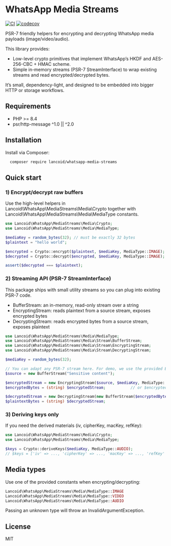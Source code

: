# WhatsApp Media Streams

[![CI](https://github.com/Lancoid/whatsapp-media-streams/workflows/CI/badge.svg)](https://github.com/Lancoid/whatsapp-media-streams/actions/workflows/ci.yml)
[![codecov](https://codecov.io/gh/Lancoid/whatsapp-media-streams/branch/main/graph/badge.svg)](https://codecov.io/gh/Lancoid/whatsapp-media-streams)

PSR-7 friendly helpers for encrypting and decrypting WhatsApp media payloads (image/video/audio). 

This library provides:
- Low-level crypto primitives that implement WhatsApp’s HKDF and AES-256-CBC + HMAC scheme.
- Simple in-memory streams (PSR-7 StreamInterface) to wrap existing streams and read encrypted/decrypted bytes.

It’s small, dependency-light, and designed to be embedded into bigger HTTP or storage workflows.

## Requirements
- PHP >= 8.4
- psr/http-message ^1.0 || ^2.0

## Installation
Install via Composer:

```bash
  composer require lancoid/whatsapp-media-streams
```

## Quick start

### 1) Encrypt/decrypt raw buffers
Use the high-level helpers in Lancoid\WhatsApp\MediaStreams\Media\Crypto together with Lancoid\WhatsApp\MediaStreams\Media\MediaType constants.

```php
use Lancoid\WhatsApp\MediaStreams\Media\Crypto;
use Lancoid\WhatsApp\MediaStreams\Media\MediaType;

$mediaKey = random_bytes(32); // must be exactly 32 bytes
$plaintext = "hello world";

$encrypted = Crypto::encrypt($plaintext, $mediaKey, MediaType::IMAGE);
$decrypted = Crypto::decrypt($encrypted, $mediaKey, MediaType::IMAGE);

assert($decrypted === $plaintext);
```

### 2) Streaming API (PSR-7 StreamInterface)
This package ships with small utility streams so you can plug into existing PSR-7 code.

- BufferStream: an in-memory, read-only stream over a string
- EncryptingStream: reads plaintext from a source stream, exposes encrypted bytes
- DecryptingStream: reads encrypted bytes from a source stream, exposes plaintext

```php
use Lancoid\WhatsApp\MediaStreams\Media\MediaType;
use Lancoid\WhatsApp\MediaStreams\Media\Stream\BufferStream;
use Lancoid\WhatsApp\MediaStreams\Media\Stream\EncryptingStream;
use Lancoid\WhatsApp\MediaStreams\Media\Stream\DecryptingStream;

$mediaKey = random_bytes(32);

// You can adapt any PSR-7 stream here. For demo, we use the provided BufferStream.
$source = new BufferStream("Sensitive content");

$encryptedStream = new EncryptingStream($source, $mediaKey, MediaType::VIDEO);
$encryptedBytes = (string) $encryptedStream;           // or $encryptedStream->getContents();

$decryptedStream = new DecryptingStream(new BufferStream($encryptedBytes), $mediaKey, MediaType::VIDEO);
$plaintextBytes = (string) $decryptedStream;
```

### 3) Deriving keys only
If you need the derived materials (iv, cipherKey, macKey, refKey):

```php
use Lancoid\WhatsApp\MediaStreams\Media\Crypto;
use Lancoid\WhatsApp\MediaStreams\Media\MediaType;

$keys = Crypto::deriveKeys($mediaKey, MediaType::AUDIO);
// $keys = ['iv' => ..., 'cipherKey' => ..., 'macKey' => ..., 'refKey' => ...]
```

## Media types
Use one of the provided constants when encrypting/decrypting:
```php
Lancoid\WhatsApp\MediaStreams\Media\MediaType::IMAGE
Lancoid\WhatsApp\MediaStreams\Media\MediaType::VIDEO
Lancoid\WhatsApp\MediaStreams\Media\MediaType::AUDIO
```

Passing an unknown type will throw an InvalidArgumentException.

## License
MIT
